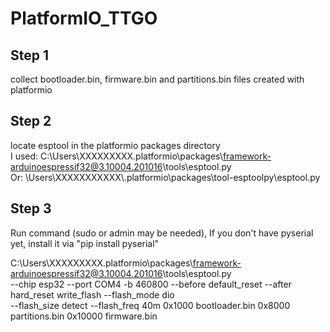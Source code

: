 # PlatformIO_TTGO


## Step 1
collect bootloader.bin, firmware.bin and partitions.bin files created with platformio  
## Step 2
locate esptool in the platformio packages directory  
	I used: C:\Users\XXXXXXXXX\.platformio\packages\framework-arduinoespressif32@3.10004.201016\tools\esptool.py  
	Or: \Users\XXXXXXXXXXX\\.platformio\packages\tool-esptoolpy\esptool.py
## Step 3
Run command (sudo or admin may be needed), If you don't have pyserial yet, install it via "pip install pyserial"  

C:\Users\XXXXXXXXX\.platformio\packages\framework-arduinoespressif32@3.10004.201016\tools\esptool.py   
--chip esp32 --port COM4 -b 460800 --before default_reset --after hard_reset  write_flash --flash_mode dio   
--flash_size detect --flash_freq 40m 0x1000 bootloader.bin 0x8000 partitions.bin 0x10000 firmware.bin  
